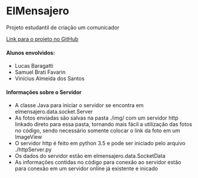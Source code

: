 # ElMensajero
Projeto estudantil de criação um comunicador

<a href="https://github.com/SamuelBFavarin/ElMensajero">
  Link para o projeto no GitHub
</a>

<h4> Alunos envolvidos: </h4>
<ul>
  <li> Lucas Baragatti </li>
  <li> Samuel Brati Favarin </li>
  <li> Vinícius Almeida dos Santos </li>
</ul>

<h4> Informações sobre o Servidor </h4>
<ul>
  <li>
    A classe Java para iniciar o servidor se encontra em elmensajero.data.socket.Server
  </li>
  <li>
    As fotos enviadas são salvas na pasta ./img/ com um servidor http linkado direto para essa pasta, tornando mais fácil a utilização das fotos no código, sendo necessário somente colocar o link da foto em um ImageView
  </li>
  <li>
    O servidor http é feito em python 3.5 e pode ser iniciado pelo arquivo ./httpServer.py
  </li>
  <li>
    Os dados do servidor estão em elmensajero.data.SocketData 
  </li>
  <li>
    As informações contidas no código para conexão ao servidor estão para conexão em um servidor online já existente e inicado
  </li>
</ul>
